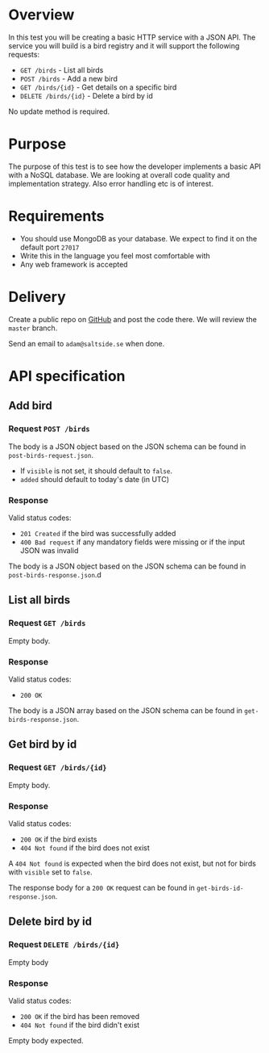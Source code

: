 Overview
========
In this test you will be creating a basic HTTP service with a JSON API. The service you will build is a bird registry and it will support the following requests:

 - `GET /birds` - List all birds
 - `POST /birds` - Add a new bird
 - `GET /birds/{id}` - Get details on a specific bird
 - `DELETE /birds/{id}` - Delete a bird by id

No update method is required.

Purpose
=======

The purpose of this test is to see how the developer implements a basic API with a NoSQL database. We are looking at overall code quality and implementation strategy. Also error handling etc is of interest.

Requirements
============

 - You should use MongoDB as your database. We expect to find it on the
 default port `27017`
 - Write this in the language you feel most comfortable with
 - Any web framework is accepted

Delivery
========

Create a public repo on [GitHub](http://github.com) and post the code there. We will review the `master` branch.

Send an email to `adam@saltside.se` when done.

API specification
=================

Add bird
--------

### Request `POST /birds`

The body is a JSON object based on the JSON schema can be found in `post-birds-request.json`.

 - If `visible` is not set, it should default to `false`.
 - `added` should default to today's date (in UTC)

### Response

Valid status codes:

 - `201 Created` if the bird was successfully added
 - `400 Bad request` if any mandatory fields were missing or if the input JSON was invalid

 The body is a JSON object based on the JSON schema can be found in `post-birds-response.json`.d

List all birds
--------------

### Request `GET /birds`

Empty body.

### Response

Valid status codes:

 - `200 OK`

 The body is a JSON array based on the JSON schema can be found in `get-birds-response.json`.

Get bird by id
--------------

### Request `GET /birds/{id}`

Empty body.

### Response

Valid status codes:

 - `200 OK` if the bird exists
 - `404 Not found` if the bird does not exist

A `404 Not found` is expected when the bird does not exist, but not for birds with `visible` set to `false`.

The response body for a `200 OK` request can be found in `get-birds-id-response.json`.

Delete bird by id
-----------------

### Request `DELETE /birds/{id}`

Empty body

### Response

Valid status codes:

 - `200 OK` if the bird has been removed
 - `404 Not found` if the bird didn't exist

Empty body expected.
